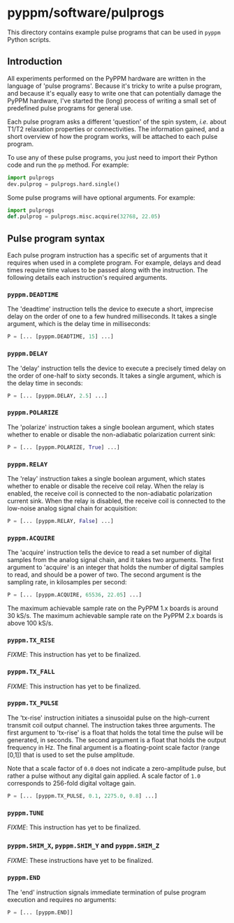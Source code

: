 # pyppm/software/pulprogs

This directory contains example pulse programs that can be used in `pyppm`
Python scripts.

## Introduction

All experiments performed on the PyPPM hardware are written in the language of
'pulse programs'. Because it's tricky to write a pulse program, and because
it's equally easy to write one that can potentially damage the PyPPM hardware,
I've started the (long) process of writing a small set of predefined pulse
programs for general use.

Each pulse program asks a different 'question' of the spin system, _i.e._ about
T1/T2 relaxation properties or connectivities. The information gained, and a
short overview of how the program works, will be attached to each pulse
program.

To use any of these pulse programs, you just need to import their Python code
and run the `pp` method. For example:

```python
import pulprogs
dev.pulprog = pulprogs.hard.single()
```

Some pulse programs will have optional arguments. For example:

```python
import pulprogs
def.pulprog = pulprogs.misc.acquire(32768, 22.05)
```

## Pulse program syntax

Each pulse program instruction has a specific set of arguments that it requires
when used in a complete program. For example, delays and dead times require
time values to be passed along with the instruction. The following details
each instruction's required arguments.

### `pyppm.DEADTIME`

The 'deadtime' instruction tells the device to execute a short, imprecise
delay on the order of one to a few hundred milliseconds. It takes a single
argument, which is the delay time in milliseconds:

```python
P = [... [pyppm.DEADTIME, 15] ...]
```

### `pyppm.DELAY`

The 'delay' instruction tells the device to execute a precisely timed delay
on the order of one-half to sixty seconds. It takes a single argument, which
is the delay time in seconds:

```python
P = [... [pyppm.DELAY, 2.5] ...]
```

### `pyppm.POLARIZE`

The 'polarize' instruction takes a single boolean argument, which states
whether to enable or disable the non-adiabatic polarization current sink:

```python
P = [... [pyppm.POLARIZE, True] ...]
```

### `pyppm.RELAY`

The 'relay' instruction takes a single boolean argument, which states
whether to enable or disable the receive coil relay. When the relay is
enabled, the receive coil is connected to the non-adiabatic polarization
current sink. When the relay is disabled, the receive coil is connected
to the low-noise analog signal chain for acquisition:

```python
P = [... [pyppm.RELAY, False] ...]
```

### `pyppm.ACQUIRE`

The 'acquire' instruction tells the device to read a set number of digital
samples from the analog signal chain, and it takes two arguments. The first
argument to 'acquire' is an integer that holds the number of digital samples
to read, and should be a power of two. The second argument is the sampling
rate, in kilosamples per second:

```python
P = [... [pyppm.ACQUIRE, 65536, 22.05] ...]
```

The maximum achievable sample rate on the PyPPM 1.x boards is around 30 kS/s.
The maximum achievable sample rate on the PyPPM 2.x boards is above 100 kS/s.

### `pyppm.TX_RISE`

_FIXME_: This instruction has yet to be finalized.

### `pyppm.TX_FALL`

_FIXME_: This instruction has yet to be finalized.

### `pyppm.TX_PULSE`

The 'tx-rise' instruction initiates a sinusoidal pulse on the high-current
transmit coil output channel. The instruction takes three arguments. The
first argument to 'tx-rise' is a float that holds the total time the pulse
will be generated, in seconds. The second argument is a float that holds the
output frequency in Hz. The final argument is a floating-point scale factor
(range [0,1]) that is used to set the pulse amplitude.

Note that a scale factor of `0.0` does not indicate a zero-amplitude pulse,
but rather a pulse without any digital gain applied. A scale factor of `1.0`
corresponds to 256-fold digital voltage gain.

```python
P = [... [pyppm.TX_PULSE, 0.1, 2275.0, 0.8] ...]
```

### `pyppm.TUNE`

_FIXME_: This instruction has yet to be finalized.

### `pyppm.SHIM_X`, `pyppm.SHIM_Y` and `pyppm.SHIM_Z`

_FIXME_: These instructions have yet to be finalized.

### `pyppm.END`

The 'end' instruction signals immediate termination of pulse program execution
and requires no arguments:

```python
P = [... [pyppm.END]]
```

